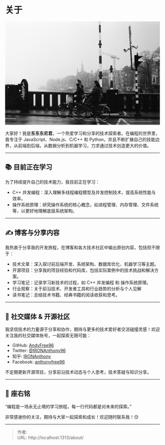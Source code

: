 # 关于


![](/page/jean-carlo-emer--chlDlxLkw8-unsplash.jpg)

大家好！我是**东东东尼君**，一个热爱学习和分享的技术探索者。在编程的世界里，我专注于 JavaScript、Node.js、C/C&#43;&#43; 和 Python，并且不断扩展自己的技能边界，从前端到后端，从数据分析到机器学习，力求通过技术创造更大的价值。

---

## 📚 目前正在学习

为了持续提升自己的技术能力，我目前正在学习：

- C&#43;&#43; 并发编程：深入理解多线程编程模型及并发控制技术，提高系统性能与效率。
- 操作系统原理：研究操作系统的核心概念，如进程管理、内存管理、文件系统等，以更好地理解底层系统架构。

---

## ✍️ 博客与分享内容

我热衷于分享我的开发旅程，在博客和各大技术社区中输出原创内容，包括但不限于：

- 技术文章：深入探讨前后端开发、系统架构、数据库优化、机器学习等主题。
- 开源项目：分享我的项目经验和代码库，包括实际案例中的技术挑战和解决方案。
- 学习笔记：记录学习新技术的过程，如 C&#43;&#43; 并发编程 和 操作系统原理。
- 行业观察：关于前沿技术、开发者工具和行业趋势的分析与个人见解
- 读书笔记：总结技术书籍、经典书籍的阅读收获和思考。

---

## 📢 社交媒体 &amp; 开源社区

我坚信技术的力量源于分享和协作，期待与更多的技术爱好者交流碰撞灵感！欢迎关注我的社交媒体账号，一起探索无限可能：

- GitHub: [AndyFree96](https://github.com/AndyFree96)
- Twitter: [@IRONAnthony96](https://x.com/IRONAnthony96)
- 知乎: [IRONAnthony](https://www.zhihu.com/people/IRONAnthony)
- Facebook: [anthonyfree96](https://www.facebook.com/anthonyfree96)

不定期更新开源项目，分享前沿技术动态与个人思考，技术答疑与知识分享。

---

## 🚀 座右铭

“编程是一场永无止境的学习旅程，每一行代码都是对未来的探索。”

非常感谢你的关注，期待与大家一起探索和成长！欢迎随时联系我！😊


---

> 作者:   
> URL: http://localhost:1313/about/  

